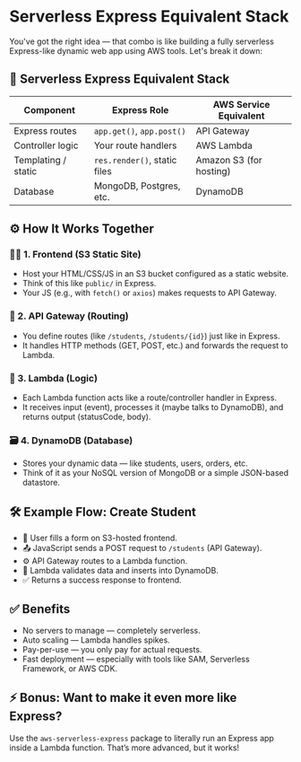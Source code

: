 # Serverless Express Equivalent Stack

You've got the right idea — that combo is like building a fully serverless Express-like dynamic web app using AWS tools. Let's break it down:

## 🧩 Serverless Express Equivalent Stack

| Component              | Express Role                 | AWS Service Equivalent  |
|------------------------|------------------------------|-------------------------|
| Express routes         | `app.get()`, `app.post()`    | API Gateway             |
| Controller logic       | Your route handlers           | AWS Lambda              |
| Templating / static    | `res.render()`, static files | Amazon S3 (for hosting) |
| Database               | MongoDB, Postgres, etc.      | DynamoDB                |

## ⚙️ How It Works Together

### 🧑‍💻 1. Frontend (S3 Static Site)

- Host your HTML/CSS/JS in an S3 bucket configured as a static website.
- Think of this like `public/` in Express.
- Your JS (e.g., with `fetch()` or `axios`) makes requests to API Gateway.

### 📡 2. API Gateway (Routing)

- You define routes (like `/students`, `/students/{id}`) just like in Express.
- It handles HTTP methods (GET, POST, etc.) and forwards the request to Lambda.

### 🧠 3. Lambda (Logic)

- Each Lambda function acts like a route/controller handler in Express.
- It receives input (event), processes it (maybe talks to DynamoDB), and returns output (statusCode, body).

### 🗃️ 4. DynamoDB (Database)

- Stores your dynamic data — like students, users, orders, etc.
- Think of it as your NoSQL version of MongoDB or a simple JSON-based datastore.

## 🛠️ Example Flow: Create Student

- 🧍 User fills a form on S3-hosted frontend.
- 📤 JavaScript sends a POST request to `/students` (API Gateway).
- ⚙️ API Gateway routes to a Lambda function.
- 🧠 Lambda validates data and inserts into DynamoDB.
- ✅ Returns a success response to frontend.

## ✅ Benefits

- No servers to manage — completely serverless.
- Auto scaling — Lambda handles spikes.
- Pay-per-use — you only pay for actual requests.
- Fast deployment — especially with tools like SAM, Serverless Framework, or AWS CDK.

## ⚡ Bonus: Want to make it even more like Express?

Use the `aws-serverless-express` package to literally run an Express app inside a Lambda function. That’s more advanced, but it works!
